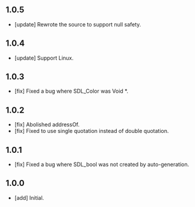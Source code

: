 ## 1.0.5

- [update] Rewrote the source to support null safety.

## 1.0.4

- [update] Support Linux.

## 1.0.3

- [fix] Fixed a bug where SDL_Color was Void *.

## 1.0.2

- [fix] Abolished addressOf.
- [fix] Fixed to use single quotation instead of double quotation.

## 1.0.1

- [fix] Fixed a bug where SDL_bool was not created by auto-generation.


## 1.0.0

- [add] Initial.
